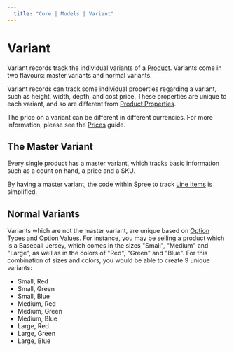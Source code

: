 ```yaml
---
  title: "Core | Models | Variant"
---
```


# Variant

Variant records track the individual variants of a
[Product](/developer/core/models/product). Variants come in two flavours: master
variants and normal variants.

Variant records can track some individual properties regarding a variant, such
as height, width, depth, and cost price. These properties are unique to each
variant, and so are different from [Product
Properties](/developer/core/models/product_properties).

The price on a variant can be different in different currencies. For more
information, please see the [Prices](/developer/core/models/price) guide.

## The Master Variant

Every single product has a master 
variant, which tracks basic information such as a count on hand, a price and a
SKU.

By having a master variant, the code within Spree to track [Line
Items](/developer/core/models/line_item) is simplified.

## Normal Variants

Variants which are not the master variant, are unique based on [Option
Types](/developer/core/models/option_type) and [Option
Values](/developer/core/models/option_value). For instance, you may be selling
a product which is a Baseball Jersey, which comes in the sizes "Small", "Medium"
and "Large", as well as in the colors of "Red", "Green" and "Blue". For this
combination of sizes and colors, you would be able to create 9 unique variants:

* Small, Red
* Small, Green
* Small, Blue
* Medium, Red 
* Medium, Green
* Medium, Blue
* Large, Red
* Large, Green
* Large, Blue


